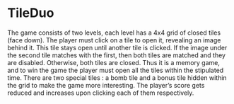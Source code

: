 # TileDuo
The game consists of two levels, each level has a 4x4 grid of closed tiles (face
down). The player must click on a tile to open it, revealing an image behind
it. This tile stays open until another tile is clicked. If the image under the
second tile matches with the first, then both tiles are matched and they are
disabled. Otherwise, both tiles are closed. Thus it is a memory game, and to
win the game the player must open all the tiles within the stipulated time.
There are two special tiles : a bomb tile and a bonus tile hidden within the
grid to make the game more interesting. The player’s score gets reduced
and increases upon clicking each of them respectively.
